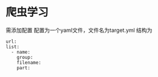 # 爬虫学习
需添加配置
配置为一个yaml文件，文件名为target.yml
结构为
```
url: 
list:
  - name: 
    group: 
    filename: 
    part: 
```